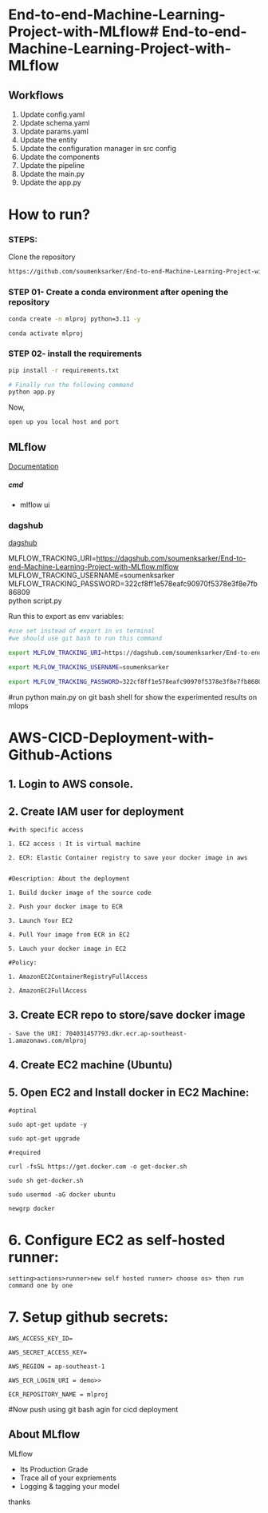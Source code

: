 # End-to-end-Machine-Learning-Project-with-MLflow# End-to-end-Machine-Learning-Project-with-MLflow


## Workflows

1. Update config.yaml
2. Update schema.yaml
3. Update params.yaml
4. Update the entity
5. Update the configuration manager in src config
6. Update the components
7. Update the pipeline 
8. Update the main.py
9. Update the app.py



# How to run?
### STEPS:

Clone the repository

```bash
https://github.com/soumenksarker/End-to-end-Machine-Learning-Project-with-MLflow.git
```
### STEP 01- Create a conda environment after opening the repository

```bash
conda create -n mlproj python=3.11 -y
```

```bash
conda activate mlproj
```


### STEP 02- install the requirements
```bash
pip install -r requirements.txt
```


```bash
# Finally run the following command
python app.py
```

Now,
```bash
open up you local host and port
```



## MLflow

[Documentation](https://mlflow.org/docs/latest/index.html)


##### cmd
- mlflow ui

### dagshub
[dagshub](https://dagshub.com/)

MLFLOW_TRACKING_URI=https://dagshub.com/soumenksarker/End-to-end-Machine-Learning-Project-with-MLflow.mlflow \
MLFLOW_TRACKING_USERNAME=soumenksarker \
MLFLOW_TRACKING_PASSWORD=322cf8ff1e578eafc90970f5378e3f8e7fb86809 \
python script.py

Run this to export as env variables:

```bash
#use set instead of export in vs terminal
#we should use git bash to run this command

export MLFLOW_TRACKING_URI=https://dagshub.com/soumenksarker/End-to-end-Machine-Learning-Project-with-MLflow.mlflow 

export MLFLOW_TRACKING_USERNAME=soumenksarker

export MLFLOW_TRACKING_PASSWORD=322cf8ff1e578eafc90970f5378e3f8e7fb86809

```
#run python main.py on git bash shell for show the experimented results on mlops



# AWS-CICD-Deployment-with-Github-Actions

## 1. Login to AWS console.

## 2. Create IAM user for deployment

	#with specific access

	1. EC2 access : It is virtual machine

	2. ECR: Elastic Container registry to save your docker image in aws


	#Description: About the deployment

	1. Build docker image of the source code

	2. Push your docker image to ECR

	3. Launch Your EC2 

	4. Pull Your image from ECR in EC2

	5. Lauch your docker image in EC2

	#Policy:

	1. AmazonEC2ContainerRegistryFullAccess

	2. AmazonEC2FullAccess

	
## 3. Create ECR repo to store/save docker image
    - Save the URI: 704031457793.dkr.ecr.ap-southeast-1.amazonaws.com/mlproj

	
## 4. Create EC2 machine (Ubuntu) 

## 5. Open EC2 and Install docker in EC2 Machine:
	
	
	#optinal

	sudo apt-get update -y

	sudo apt-get upgrade
	
	#required

	curl -fsSL https://get.docker.com -o get-docker.sh

	sudo sh get-docker.sh

	sudo usermod -aG docker ubuntu

	newgrp docker
	
# 6. Configure EC2 as self-hosted runner:
    setting>actions>runner>new self hosted runner> choose os> then run command one by one


# 7. Setup github secrets:

    AWS_ACCESS_KEY_ID=

    AWS_SECRET_ACCESS_KEY=

    AWS_REGION = ap-southeast-1

    AWS_ECR_LOGIN_URI = demo>> 

    ECR_REPOSITORY_NAME = mlproj

#Now push using git bash agin for cicd deployment


## About MLflow 
MLflow

 - Its Production Grade
 - Trace all of your expriements
 - Logging & tagging your model


thanks